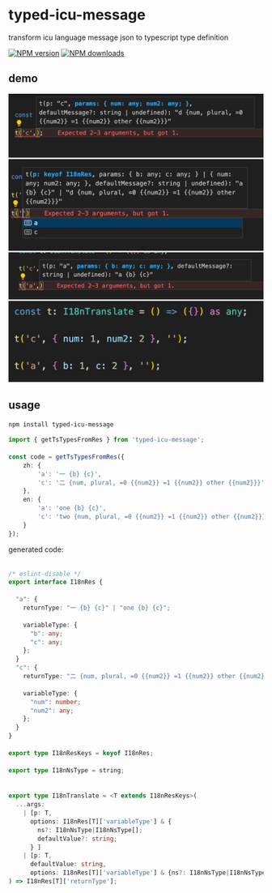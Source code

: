 # typed-icu-message

transform icu language message json to typescript type definition

[![NPM version](https://badge.fury.io/js/typed-icu-message.png)](http://badge.fury.io/js/typed-icu-message)
[![NPM downloads](http://img.shields.io/npm/dm/typed-icu-message.svg)](https://npmjs.org/package/typed-icu-message)

## demo
![1](./demo/1.png)
![2](./demo/2.png)
![3](./demo/3.png)
![4](./demo/4.png)

## usage

```shell
npm install typed-icu-message
```

```typescript
import { getTsTypesFromRes } from 'typed-icu-message';

const code = getTsTypesFromRes({
    zh: {
        'a': '一 {b} {c}',
        'c': '二 {num, plural, =0 {{num2}} =1 {{num2}} other {{num2}}}'
    },
    en: {
        'a': 'one {b} {c}',
        'c': 'two {num, plural, =0 {{num2}} =1 {{num2}} other {{num2}}}'
    }
});
```

generated code:
```typescript

/* eslint-disable */
export interface I18nRes {

  "a": {
    returnType: "一 {b} {c}" | "one {b} {c}";

    variableType: {
      "b": any;
      "c": any;
    };
  }
  "c": {
    returnType: "二 {num, plural, =0 {{num2}} =1 {{num2}} other {{num2}}}" | "two {num, plural, =0 {{num2}} =1 {{num2}} other {{num2}}}";

    variableType: {
      "num": number;
      "num2": any;
    };
  }
}

export type I18nResKeys = keyof I18nRes;

export type I18nNsType = string;


export type I18nTranslate = <T extends I18nResKeys>(
  ...args:
    | [p: T,
      options: I18nRes[T]['variableType'] & {
        ns?: I18nNsType|I18nNsType[];
        defaultValue?: string;
      } ]
    | [p: T,
      defaultValue: string,
      options: I18nRes[T]['variableType'] & {ns?: I18nNsType|I18nNsType[];} ]
) => I18nRes[T]['returnType'];
```
